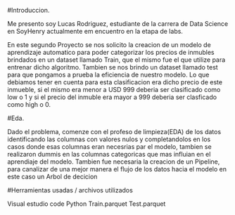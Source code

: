 #Introduccion.

Me presento soy Lucas Rodriguez, estudiante de la carrera de Data Science en SoyHenry actualmente em encuentro en la etapa de labs.

En este segundo Proyecto se nos solicito la creacion de un modelo de aprendizaje automatico para poder categorizar los precios de inmubles brindados en un dataset
llamado Train, que el mismo fue el que utilize para entrenar dicho algoritmo.
Tambien se nos brindo un dataset llamado test para que pongamos a prueba la eficiencia de nuestro modelo.
Lo que debiamos tener en cuenta para esta clasificacion era dicho precio de este inmueble, si el mismo era menor a USD 999 deberia ser clasificado como low o 1
y si el precio del inmuble era mayor a 999 deberia ser clasficado como high o 0.


#Eda.

Dado el problema, comenze con el profeso de limpieza(EDA) de los datos identificando las columnas con valores nulos y completandolos en los casos donde esas columnas eran
necesrias par el modelo, tambien se realizaron dummis en las columnas categoricas que mas influian en el aprendiaje del modelo.
Tambien fue necesaria la creacion de un Pipeline, para canalizar de una mejor manera el flujo de los datos hacia el modelo en este caso un Arbol de decicion

#Herramientas usadas / archivos utilizados

Visual estudio code
Python
Train.parquet
Test.parquet
